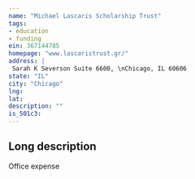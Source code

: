 ```yaml
---
name: "Michael Lascaris Scholarship Trust"
tags:
- education
- funding
ein: 367144785
homepage: "www.lascaristrust.gr/"
address: |
 Sarah K Severson Suite 6600, \nChicago, IL 60606
state: "IL"
city: "Chicago"
lng: 
lat: 
description: ""
is_501c3: 
---
```


## Long description

Office expense
